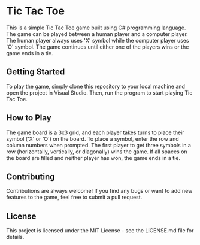 # Tic Tac Toe
This is a simple Tic Tac Toe game built using C# programming language. The game can be played between a human player and a computer player. The human player always uses 'X' symbol while the computer player uses 'O' symbol. The game continues until either one of the players wins or the game ends in a tie.

## Getting Started
To play the game, simply clone this repository to your local machine and open the project in Visual Studio. Then, run the program to start playing Tic Tac Toe.

## How to Play
The game board is a 3x3 grid, and each player takes turns to place their symbol ('X' or 'O') on the board. To place a symbol, enter the row and column numbers when prompted. The first player to get three symbols in a row (horizontally, vertically, or diagonally) wins the game. If all spaces on the board are filled and neither player has won, the game ends in a tie.

## Contributing
Contributions are always welcome! If you find any bugs or want to add new features to the game, feel free to submit a pull request.

## License
This project is licensed under the MIT License - see the LICENSE.md file for details.
